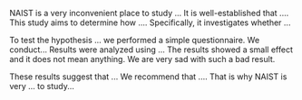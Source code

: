 NAIST is a very inconvenient place to study ...
It is well-established that .... This study aims to determine how .... Specifically, it investigates whether ... 


To test the hypothesis ... we performed a simple questionnaire.
We conduct...
Results were analyzed using ... The results showed a small effect and it does not mean anything. We are very sad with such a bad result. 


These results suggest that ... We recommend that .... That is why NAIST is very ... to study...
